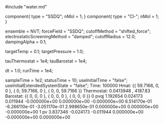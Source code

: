 <OpenMD version=1>
  <MetaData>
#include "water.md"

component{
  type = "SSDQ";
  nMol = 1;
}
component{
  type = "Cl-";
  nMol = 1;
}

ensemble = NVT;
forceField = "SSDQ";
cutoffMethod = "shifted_force";
electrostaticScreeningMethod = "damped";
cutoffRadius = 12.0;
dampingAlpha = 0.1;

targetTemp = 0.1;
targetPressure = 1.0;

tauThermostat = 1e4;
tauBarostat = 1e4;

dt = 1.0;
runTime = 1e4;

sampleTime = 1e2;
statusTime = 10;
useInitialTime = "false";
useInitialExtendedSystemState = "false";
  </MetaData>
  <Snapshot>
    <FrameData>
        Time: 100000
        Hmat: {{ 59.7166, 0, 0 }, { 0, 59.7166, 0 }, { 0, 0, 59.7166 }}
  Thermostat: 0.0413948 , 4187.83
    Barostat: {{ 0, 0, 0 }, { 0, 0, 0 }, { 0, 0, 0 }}
    </FrameData>
    <StuntDoubles>
         0    pvqj           1.192654           0.024173           0.011944 -0.000000e+00  0.000000e+00 -0.000000e+00  6.514170e-01 -6.266110e-01 -3.051170e-01  2.998650e-01  0.000000e+00  0.000000e+00 -0.000000e+00
         1    pv             3.837346          -0.024173          -0.011944  0.000000e+00 -0.000000e+00  0.000000e+00
    </StuntDoubles>
  </Snapshot>
</OpenMD>
